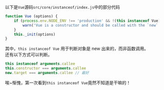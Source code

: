 以下是``Vue``源码``src/core/instanceof/index.js``中的部分代码
```js
function Vue (options) {
    if (process.env.NODE_ENV !== 'production' && !(this instanceof Vue)) {
        warn('Vue is a constructor and should be called with the `new` keyword')
    }
    this._init(options)
}
```
其中，``this instanceof Vue`` 用于判断对象是 new 出来的，而非函数调用。  
还有以下方式可以判断。  
```js
this instanceof arguments.callee
this.constructor === arguments.callee
new.target === arguments.callee // 最好
```
唉~惭愧，第一次看到``this instanceof Vue``竟然不知道是干嘛的！